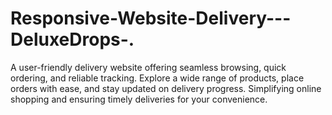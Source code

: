 # Responsive-Website-Delivery---DeluxeDrops-.
A user-friendly delivery website offering seamless browsing, quick ordering, and reliable tracking. Explore a wide range of products, place orders with ease, and stay updated on delivery progress. Simplifying online shopping and ensuring timely deliveries for your convenience.
